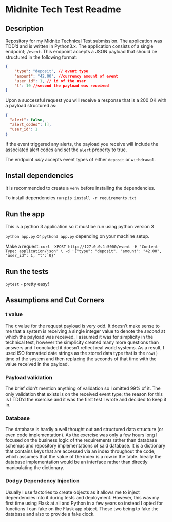 # Midnite Tech Test Readme

## Description

Repository for my Midnite Technical Test submission. The application was TDD’d and is written in Python3.x. The application consists of a single endpoint; `/event`. This endpoint accepts a JSON payload that should be structured in the following format: 

```json
{
	"type": "deposit", // event type
	"amount": "42.00", //currency amount of event 
	"user_id": 1, // id of the user
	"t": 10 //second the payload was received
}
```

Upon a successful request you will receive a response that is a 200 OK with a payload structured as:

```json
{
  "alert": false,
  "alert_codes": [],
  "user_id": 1
}
```

If the event triggered any alerts, the payload you receive will include the associated alert codes and set the `alert` property to true.

The endpoint *only* accepts event types of either `deposit` or `withdrawal`.

## Install dependencies

It is recommended to create a `venv` before installing the dependencies. 

To install dependencies run `pip install -r requirements.txt`

## Run the app

This is a python 3 application so it must be run using python version 3

`python app.py`  or `python3 app.py` depending on your machine setup.

Make a request: 
`curl -XPOST http://127.0.0.1:5000/event -H 'Content-Type: application/json' \
-d '{"type": "deposit", "amount": "42.00", "user_id": 1, "t": 0}'`

## Run the tests

`pytest` - pretty easy!

## Assumptions and Cut Corners

### t value

The `t` value for the request payload is very odd. It doesn’t make sense to me that a system is receiving a single integer value to denote the *second* at which the payload was received. I assumed it was for simplicity in the technical test, however the simplicity created many more questions than answers and I concluded it doesn’t reflect real world systems. As a result, I used ISO formatted date strings as the stored data type that is the `now()` time of the system and then replacing the seconds of that time with the value received in the payload. 

### Payload validation

The brief didn’t mention anything of validation so I omitted 99% of it. The only validation that exists is on the received event type; the reason for this is I TDD’d the exercise and it was the first test I wrote and decided to keep it in. 

### Database

The database is hardly a well thought out and structured data structure (or even code implementation). As the exercise was only a few hours long I focused on the business logic of the requirements rather than database schemas and repository implementations of said database. It is a dictionary that contains keys that are accessed via an index throughout the code; which assumes that the value of the index is a row in the table. Ideally the database implementation would be an interface rather than directly manipulating the dictionary.

### Dodgy Dependency Injection

Usually I use factories to create objects as it allows me to inject dependencies into it during tests and deployment. However, this was my first time using Flask at all and Python in a few years so instead I opted for functions I can fake on the Flask `app` object. These two being to fake the database and also to provide a fake clock.